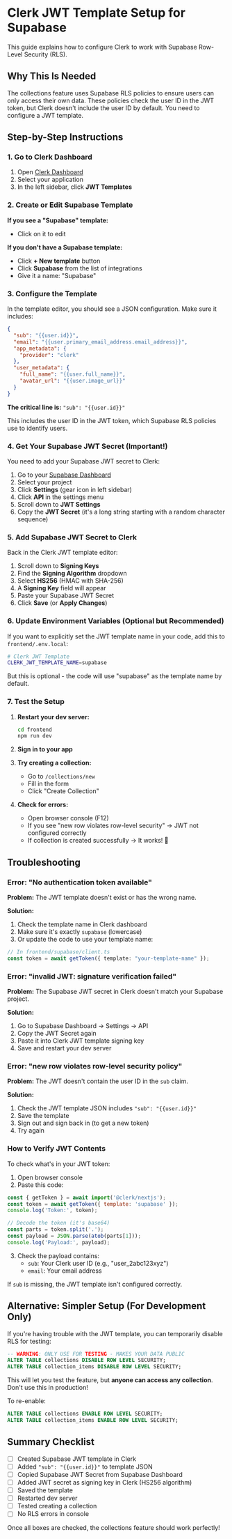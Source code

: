 # Clerk JWT Template Setup for Supabase

This guide explains how to configure Clerk to work with Supabase Row-Level Security (RLS).

## Why This Is Needed

The collections feature uses Supabase RLS policies to ensure users can only access their own data. These policies check the user ID in the JWT token, but Clerk doesn't include the user ID by default. You need to configure a JWT template.

## Step-by-Step Instructions

### 1. Go to Clerk Dashboard

1. Open [Clerk Dashboard](https://dashboard.clerk.com)
2. Select your application
3. In the left sidebar, click **JWT Templates**

### 2. Create or Edit Supabase Template

**If you see a "Supabase" template:**

- Click on it to edit

**If you don't have a Supabase template:**

- Click **+ New template** button
- Click **Supabase** from the list of integrations
- Give it a name: "Supabase"

### 3. Configure the Template

In the template editor, you should see a JSON configuration. Make sure it includes:

```json
{
  "sub": "{{user.id}}",
  "email": "{{user.primary_email_address.email_address}}",
  "app_metadata": {
    "provider": "clerk"
  },
  "user_metadata": {
    "full_name": "{{user.full_name}}",
    "avatar_url": "{{user.image_url}}"
  }
}
```

**The critical line is:** `"sub": "{{user.id}}"`

This includes the user ID in the JWT token, which Supabase RLS policies use to identify users.

### 4. Get Your Supabase JWT Secret (Important!)

You need to add your Supabase JWT secret to Clerk:

1. Go to your [Supabase Dashboard](https://supabase.com/dashboard)
2. Select your project
3. Click **Settings** (gear icon in left sidebar)
4. Click **API** in the settings menu
5. Scroll down to **JWT Settings**
6. Copy the **JWT Secret** (it's a long string starting with a random character sequence)

### 5. Add Supabase JWT Secret to Clerk

Back in the Clerk JWT template editor:

1. Scroll down to **Signing Keys**
2. Find the **Signing Algorithm** dropdown
3. Select **HS256** (HMAC with SHA-256)
4. A **Signing Key** field will appear
5. Paste your Supabase JWT Secret
6. Click **Save** (or **Apply Changes**)

### 6. Update Environment Variables (Optional but Recommended)

If you want to explicitly set the JWT template name in your code, add this to `frontend/.env.local`:

```bash
# Clerk JWT Template
CLERK_JWT_TEMPLATE_NAME=supabase
```

But this is optional - the code will use "supabase" as the template name by default.

### 7. Test the Setup

1. **Restart your dev server:**

   ```bash
   cd frontend
   npm run dev
   ```

2. **Sign in to your app**

3. **Try creating a collection:**
   - Go to `/collections/new`
   - Fill in the form
   - Click "Create Collection"

4. **Check for errors:**
   - Open browser console (F12)
   - If you see "new row violates row-level security" → JWT not configured correctly
   - If collection is created successfully → It works! 🎉

## Troubleshooting

### Error: "No authentication token available"

**Problem:** The JWT template doesn't exist or has the wrong name.

**Solution:**

1. Check the template name in Clerk dashboard
2. Make sure it's exactly `supabase` (lowercase)
3. Or update the code to use your template name:

```typescript
// In frontend/supabase/client.ts
const token = await getToken({ template: "your-template-name" });
```

### Error: "invalid JWT: signature verification failed"

**Problem:** The Supabase JWT secret in Clerk doesn't match your Supabase project.

**Solution:**

1. Go to Supabase Dashboard → Settings → API
2. Copy the JWT Secret again
3. Paste it into Clerk JWT template signing key
4. Save and restart your dev server

### Error: "new row violates row-level security policy"

**Problem:** The JWT doesn't contain the user ID in the `sub` claim.

**Solution:**

1. Check the JWT template JSON includes `"sub": "{{user.id}}"`
2. Save the template
3. Sign out and sign back in (to get a new token)
4. Try again

### How to Verify JWT Contents

To check what's in your JWT token:

1. Open browser console
2. Paste this code:

```javascript
const { getToken } = await import('@clerk/nextjs');
const token = await getToken({ template: 'supabase' });
console.log('Token:', token);

// Decode the token (it's base64)
const parts = token.split('.');
const payload = JSON.parse(atob(parts[1]));
console.log('Payload:', payload);
```

3. Check the payload contains:
   - `sub`: Your Clerk user ID (e.g., "user_2abc123xyz")
   - `email`: Your email address

If `sub` is missing, the JWT template isn't configured correctly.

## Alternative: Simpler Setup (For Development Only)

If you're having trouble with the JWT template, you can temporarily disable RLS for testing:

```sql
-- WARNING: ONLY USE FOR TESTING - MAKES YOUR DATA PUBLIC
ALTER TABLE collections DISABLE ROW LEVEL SECURITY;
ALTER TABLE collection_items DISABLE ROW LEVEL SECURITY;
```

This will let you test the feature, but **anyone can access any collection**. Don't use this in production!

To re-enable:

```sql
ALTER TABLE collections ENABLE ROW LEVEL SECURITY;
ALTER TABLE collection_items ENABLE ROW LEVEL SECURITY;
```

## Summary Checklist

- [ ] Created Supabase JWT template in Clerk
- [ ] Added `"sub": "{{user.id}}"` to template JSON
- [ ] Copied Supabase JWT Secret from Supabase Dashboard
- [ ] Added JWT secret as signing key in Clerk (HS256 algorithm)
- [ ] Saved the template
- [ ] Restarted dev server
- [ ] Tested creating a collection
- [ ] No RLS errors in console

Once all boxes are checked, the collections feature should work perfectly!
